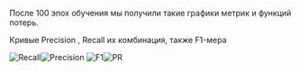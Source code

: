 После 100 эпох обучения мы получили такие графики метрик и функций потерь.

Кривые Precision , Recall их комбинация, также F1-мера

![Recall](![R_curve](https://github.com/Fordreign/Tg_bot_detection_weed/assets/69246960/692c28da-f725-4a49-83b4-48c896e9fede))![Precision](![P_curve](https://github.com/Fordreign/Tg_bot_detection_weed/assets/69246960/9151fd9d-5aef-4dd2-9a71-966341e60de2))
![F1](![F1_curve](https://github.com/Fordreign/Tg_bot_detection_weed/assets/69246960/4ed6ded2-ee2e-4eff-ab05-2ef00c60d8fd))![PR](![PR_curve](https://github.com/Fordreign/Tg_bot_detection_weed/assets/69246960/48cb86ec-2d9b-4e95-882f-1003d422a5a8))
